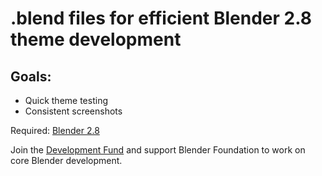 # .blend files for efficient Blender 2.8 theme development

## Goals: ##
* Quick theme testing 
* Consistent screenshots


Required: [Blender 2.8](https://www.blender.org/download/)

Join the [Development Fund](https://fund.blender.org) and support Blender Foundation to work on core Blender development.

